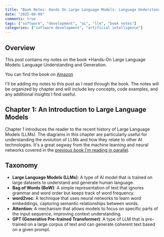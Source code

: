```yaml
---
title: "Book Notes: Hands On Large Language Models: Language Understanding and Generation"
date: "2025-08-09"
comments: true
tags: ["software", "development", "ai", "llm", "book notes"]
categories: ["software development", "artificial intelligence"]
---
```


## Overview

This post contains my notes on the book *Hands-On Large Language Models: Language Understanding and Generation.

You can find the book on [Amazon](https://www.amazon.com/Hands-Large-Language-Models-Understanding/dp/1098150961/ref=sr_1_1?crid=15YBR96UBIYVO&dib=eyJ2IjoiMSJ9.1MUa46N8Y9QCki_IGnTl1T74Har-XhvVDPrysPvNR91xqhLJ0sa-Lo-hzP8m6d-7TpzEgATkhmTWKs03BoS-hwEDOJ8UNAbOsba1a0BABT9oO-kIgklm0IKct4itnWyfOMEHSECNerQ8lx8b7VWiJ-5PukzhjKCj-iJ4UrO5PhGrgMySfYZpbhYrIkEA4_JA1Yue47syrAZu414pHVdcuttxPG1hP48SxE3ZSj-3p74.Shfm-6xfdF4SfUvNKSbVNEcQM4rC4skcwznK4nbS-NM&dib_tag=se&keywords=hands+on+large+language+models&qid=1754755424&sprefix=Hands+on%2Caps%2C155&sr=8-1)

I'll be adding my notes to this post as I read through the book. The notes will be organized by chapter and will include key concepts, code examples, and any additional insights I find useful.

## Chapter 1: An Introduction to Large Language Models

Chapter 1 introduces the reader to the recent history of Large Language Models (LLMs). The diagrams in this chapter
are particularly useful for understanding the evolution of LLMs and how they relate to other AI technologies. It's a
great segway from the machine learning and neural networks covered in the [previous book I'm reading in parallel](https://johnmcostaiii.com/posts/2025-08-07-ai-ml-learning/).

## Taxonomy

* __Large Language Models (LLMs)__: A type of AI model that is trained on large datasets to understand and generate human language.
* __Bag of Words (BoW)__: A simple representation of text that ignores grammar and word order but keeps track of word frequency.
* __word2vec__: A technique that uses neural networks to learn word embeddings, capturing semantic relationships between words.
* __Attention__: A mechanism that allows models to focus on specific parts of the input sequence, improving context understanding.
* __GPT (Generative Pre-trained Transformer)__: A type of LLM that is pre-trained on a large corpus of text and can generate coherent text based on a given prompt.
